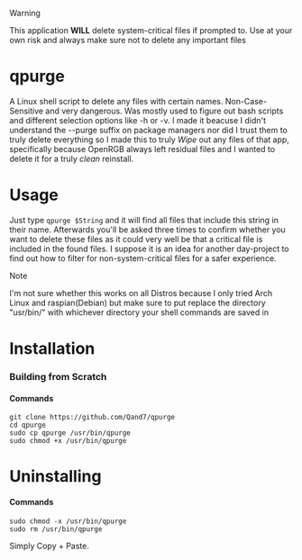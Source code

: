 > [!WARNING]
> This application **WILL** delete system-critical files if prompted to. Use at your own risk and always make sure not to delete any important files

# qpurge
A Linux shell script to delete any files with certain names. Non-Case-Sensitive and very dangerous. Was mostly used to figure out bash scripts and different selection options like -h or -v. I made it beacuse I didn't understand the --purge suffix on package managers nor did I trust them to truly delete everything so I made this to truly *Wipe* out any files of that app, specifically because OpenRGB always left residual files and I wanted to delete it for a truly *clean* reinstall.

# Usage
Just type ```qpurge $String``` and it will find all files that include this string in their name. Afterwards you'll be asked three times to confirm whether you want to delete these files as it could very well be that a critical file is included in the found files. I suppose it is an idea for another day-project to find out how to filter for non-system-critical files for a safer experience.

> [!NOTE]
> I'm not sure whether this works on all Distros because I only tried Arch Linux and raspian(Debian) but make sure to put replace the directory "usr/bin/" with whichever directory your shell commands are saved in

# Installation
### Building from Scratch
#### Commands
```shell
git clone https://github.com/Qand7/qpurge
cd qpurge
sudo cp qpurge /usr/bin/qpurge
sudo chmod +x /usr/bin/qpurge
```

# Uninstalling
#### Commands
```shell
sudo chmod -x /usr/bin/qpurge
sudo rm /usr/bin/qpurge
```
Simply Copy + Paste.
